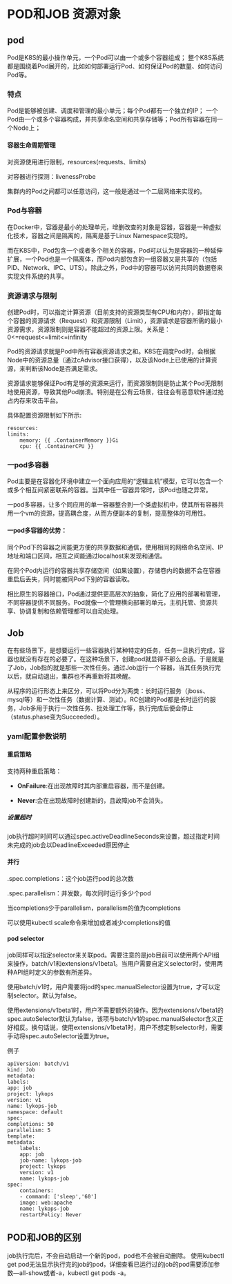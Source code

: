 
# POD和JOB 资源对象
## pod
Pod是K8S的最小操作单元，一个Pod可以由一个或多个容器组成；
整个K8S系统都是围绕着Pod展开的，比如如何部署运行Pod、如何保证Pod的数量、如何访问Pod等。

### 特点
Pod是能够被创建、调度和管理的最小单元；每个Pod都有一个独立的IP；
一个Pod由一个或多个容器构成，并共享命名空间和共享存储等；Pod所有容器在同一个Node上；

#### 容器生命周期管理

对资源使用进行限制，resources(requests、limits)

对容器进行探测：livenessProbe

集群内的Pod之间都可以任意访问，这一般是通过一个二层网络来实现的。

### Pod与容器
在Docker中，容器是最小的处理单元，增删改查的对象是容器，容器是一种虚拟化技术，容器之间是隔离的，隔离是基于Linux Namespace实现的。

而在K8S中，Pod包含一个或者多个相关的容器，Pod可以认为是容器的一种延伸扩展，一个Pod也是一个隔离体，而Pod内部包含的一组容器又是共享的（包括PID、Network、IPC、UTS）。除此之外，Pod中的容器可以访问共同的数据卷来实现文件系统的共享。

### 资源请求与限制
创建Pod时，可以指定计算资源（目前支持的资源类型有CPU和内存），即指定每个容器的资源请求（Request）和资源限制（Limit），资源请求是容器所需的最小资源需求，资源限制则是容器不能超过的资源上限。关系是： 0<=request<=limit<=infinity


Pod的资源请求就是Pod中所有容器资源请求之和。K8S在调度Pod时，会根据Node中的资源总量（通过cAdvisor接口获得），以及该Node上已使用的计算资源，来判断该Node是否满足需求。

资源请求能够保证Pod有足够的资源来运行，而资源限制则是防止某个Pod无限制地使用资源，导致其他Pod崩溃。特别是在公有云场景，往往会有恶意软件通过抢占内存来攻击平台。

具体配置资源限制如下所示:

    resources:
    limits:
        memory: {{ .ContainerMemory }}Gi
        cpu: {{ .ContainerCPU }}


### 一pod多容器
Pod主要是在容器化环境中建立一个面向应用的“逻辑主机”模型，它可以包含一个或多个相互间紧密联系的容器。当其中任一容器异常时，该Pod也随之异常。

一pod多容器，让多个同应用的单一容器整合到一个类虚拟机中，使其所有容器共用一个vm的资源，提高耦合度，从而方便副本的复制，提高整体的可用性。

#### 一pod多容器的优势：

同个Pod下的容器之间能更方便的共享数据和通信，使用相同的网络命名空间、IP地址和端口区间，相互之间能通过localhost来发现和通信。

在同个Pod内运行的容器共享存储空间（如果设置），存储卷内的数据不会在容器重启后丢失，同时能被同Pod下别的容器读取。

相比原生的容器接口，Pod通过提供更高层次的抽象，简化了应用的部署和管理，不同容器提供不同服务。Pod就像一个管理横向部署的单元，主机托管、资源共享、协调复制和依赖管理都可以自动处理。


## Job
在有些场景下，是想要运行一些容器执行某种特定的任务，任务一旦执行完成，容器也就没有存在的必要了。在这种场景下，创建pod就显得不那么合适。于是就是了Job，Job指的就是那些一次性任务。通过Job运行一个容器，当其任务执行完以后，就自动退出，集群也不再重新将其唤醒。

从程序的运行形态上来区分，可以将Pod分为两类：长时运行服务（jboss、mysql等）和一次性任务（数据计算、测试）。RC创建的Pod都是长时运行的服务，Job多用于执行一次性任务、批处理工作等，执行完成后便会停止（status.phase变为Succeeded）。

### yaml配置参数说明
#### 重启策略
支持两种重启策略：

- **OnFailure**:在出现故障时其内部重启容器，而不是创建。

- **Never**:会在出现故障时创建新的，且故障job不会消失。

##### 设置超时
job执行超时时间可以通过spec.activeDeadlineSeconds来设置，超过指定时间未完成的job会以DeadlineExceeded原因停止

#### 并行
.spec.completions：这个job运行pod的总次数

.spec.parallelism：并发数，每次同时运行多少个pod

当completions少于parallelism，parallelism的值为completions

可以使用kubectl scale命令来增加或者减少completions的值

#### pod selector
job同样可以指定selector来关联pod。需要注意的是job目前可以使用两个API组来操作，batch/v1和extensions/v1beta1。当用户需要自定义selector时，使用两种API组时定义的参数有所差异。

使用batch/v1时，用户需要将jod的spec.manualSelector设置为true，才可以定制selector。默认为false。

使用extensions/v1beta1时，用户不需要额外的操作。因为extensions/v1beta1的spec.autoSelector默认为false，该项与batch/v1的spec.manualSelector含义正好相反。换句话说，使用extensions/v1beta1时，用户不想定制selector时，需要手动将spec.autoSelector设置为true。

例子


    apiVersion: batch/v1
    kind: Job
    metadata:
    labels:
    app: job
    project: lykops
    version: v1
    name: lykops-job
    namespace: default
    spec:
    completions: 50
    parallelism: 5
    template:
    metadata:
        labels:
        app: job
        job-name: lykops-job
        project: lykops
        version: v1
        name: lykops-job
    spec:
        containers:
        - command: ['sleep','60']
        image: web:apache
        name: lykops-job
        restartPolicy: Never

## POD和JOB的区别
job执行完后，不会自动启动一个新的pod，pod也不会被自动删除。
使用kubectl get pod无法显示执行完的job的pod，详细查看已运行过的job的pod需要添加参数—all-show或者-a，kubectl get pods -a。
